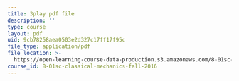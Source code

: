 ```yaml
---
title: 3play pdf file
description: ''
type: course
layout: pdf
uid: 9cb78258aea0503e2d327c17ff17f95c
file_type: application/pdf
file_location: >-
  https://open-learning-course-data-production.s3.amazonaws.com/8-01sc-classical-mechanics-fall-2016/9cb78258aea0503e2d327c17ff17f95c_W1lxlbJ0BZU.pdf
course_id: 8-01sc-classical-mechanics-fall-2016
---
```

